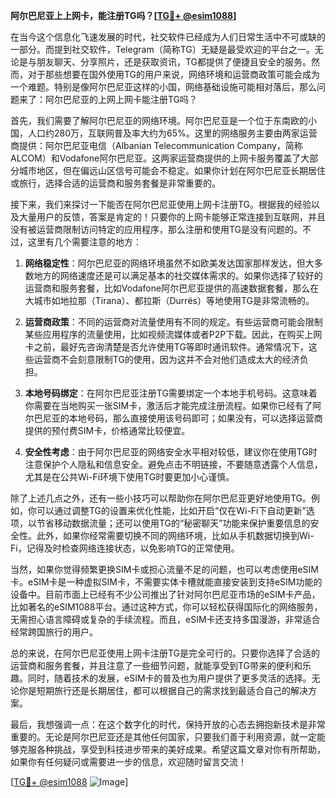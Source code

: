 **阿尔巴尼亚上上网卡，能注册TG吗？[[TG💪+ @esim1088](https://t.me/s/esim1088)]**

在当今这个信息化飞速发展的时代，社交软件已经成为人们日常生活中不可或缺的一部分。而提到社交软件，Telegram（简称TG）无疑是最受欢迎的平台之一。无论是与朋友聊天、分享照片，还是获取资讯，TG都提供了便捷且安全的服务。然而，对于那些想要在国外使用TG的用户来说，网络环境和运营商政策可能会成为一个难题。特别是像阿尔巴尼亚这样的小国，网络基础设施可能相对落后，那么问题来了：阿尔巴尼亚的上网上网卡能注册TG吗？

首先，我们需要了解阿尔巴尼亚的网络环境。阿尔巴尼亚是一个位于东南欧的小国，人口约280万，互联网普及率大约为65%。这里的网络服务主要由两家运营商提供：阿尔巴尼亚电信（Albanian Telecommunication Company，简称ALCOM）和Vodafone阿尔巴尼亚。这两家运营商提供的上网卡服务覆盖了大部分城市地区，但在偏远山区信号可能会不稳定。如果你计划在阿尔巴尼亚长期居住或旅行，选择合适的运营商和服务套餐是非常重要的。

接下来，我们来探讨一下能否在阿尔巴尼亚使用上网卡注册TG。根据我的经验以及大量用户的反馈，答案是肯定的！只要你的上网卡能够正常连接到互联网，并且没有被运营商限制访问特定的应用程序，那么注册和使用TG是没有问题的。不过，这里有几个需要注意的地方：

1. **网络稳定性**：阿尔巴尼亚的网络环境虽然不如欧美发达国家那样发达，但大多数地方的网络速度还是可以满足基本的社交媒体需求的。如果你选择了较好的运营商和服务套餐，比如Vodafone阿尔巴尼亚提供的高速数据套餐，那么在大城市如地拉那（Tirana）、都拉斯（Durrës）等地使用TG是非常流畅的。

2. **运营商政策**：不同的运营商对流量使用有不同的规定。有些运营商可能会限制某些应用程序的流量使用，比如视频流媒体或者P2P下载。因此，在购买上网卡之前，最好先咨询清楚是否允许使用TG等即时通讯软件。通常情况下，这些运营商不会刻意限制TG的使用，因为这并不会对他们造成太大的经济负担。

3. **本地号码绑定**：在阿尔巴尼亚注册TG需要绑定一个本地手机号码。这意味着你需要在当地购买一张SIM卡，激活后才能完成注册流程。如果你已经有了阿尔巴尼亚的本地号码，那么直接使用该号码即可；如果没有，可以选择运营商提供的预付费SIM卡，价格通常比较便宜。

4. **安全性考虑**：由于阿尔巴尼亚的网络安全水平相对较低，建议你在使用TG时注意保护个人隐私和信息安全。避免点击不明链接，不要随意透露个人信息，尤其是在公共Wi-Fi环境下使用TG时要更加小心谨慎。

除了上述几点之外，还有一些小技巧可以帮助你在阿尔巴尼亚更好地使用TG。例如，你可以通过调整TG的设置来优化性能，比如开启“仅在Wi-Fi下自动更新”选项，以节省移动数据流量；还可以使用TG的“秘密聊天”功能来保护重要信息的安全性。此外，如果你经常需要切换不同的网络环境，比如从手机数据切换到Wi-Fi，记得及时检查网络连接状态，以免影响TG的正常使用。

当然，如果你觉得频繁更换SIM卡或担心流量不足的问题，也可以考虑使用eSIM卡。eSIM卡是一种虚拟SIM卡，不需要实体卡槽就能直接安装到支持eSIM功能的设备中。目前市面上已经有不少公司推出了针对阿尔巴尼亚市场的eSIM卡产品，比如著名的eSIM1088平台。通过这种方式，你可以轻松获得国际化的网络服务，无需担心语言障碍或复杂的手续流程。而且，eSIM卡还支持多国漫游，非常适合经常跨国旅行的用户。

总的来说，在阿尔巴尼亚使用上网卡注册TG是完全可行的。只要你选择了合适的运营商和服务套餐，并且注意了一些细节问题，就能享受到TG带来的便利和乐趣。同时，随着技术的发展，eSIM卡的普及也为用户提供了更多灵活的选择。无论你是短期旅行还是长期居住，都可以根据自己的需求找到最适合自己的解决方案。

最后，我想强调一点：在这个数字化的时代，保持开放的心态去拥抱新技术是非常重要的。无论是阿尔巴尼亚还是其他任何国家，只要我们善于利用资源，就一定能够克服各种挑战，享受到科技进步带来的美好成果。希望这篇文章对你有所帮助，如果你有任何疑问或需要进一步的信息，欢迎随时留言交流！

[[TG💪+ @esim1088](https://t.me/s/esim1088) ![Image](https://i.postimg.cc/4NQfJmqS/Snipaste-2025-05-13-00-14-12.png)]